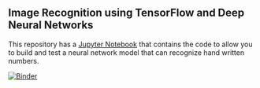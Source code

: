## Image Recognition using TensorFlow and Deep Neural Networks

This repository has a [Jupyter Notebook](https://jupyter.org/) that contains the code to allow you to build and test a neural network model that can recognize hand written numbers.


[![Binder](https://mybinder.org/badge_logo.svg)](https://mybinder.org/v2/gh/azbones/image-recognition/HEAD)
